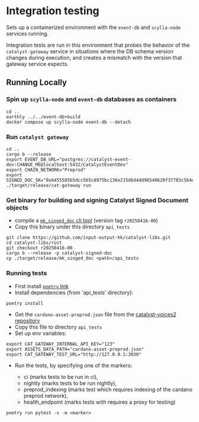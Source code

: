 # Integration testing

Sets up a containerized environment with the `event-db` and `scylla-node` services running.

Integration tests are run in this environment that probes the behavior of the `catalyst-gateway` service in situations
where the DB schema version changes during execution, and creates a mismatch with the version that gateway service expects.

## Running Locally

### Spin up `scylla-node` and `event-db` databases as containers

```shell
cd ..
earthly ../../event-db+build
docker compose up scylla-node event-db --detach
```

### Run `catalyst gateway`

```shell
cd ..
cargo b --release
export EVENT_DB_URL="postgres://catalyst-event-dev:CHANGE_ME@localhost:5432/CatalystEventDev"
export CHAIN_NETWORK="Preprod"
export SIGNED_DOC_SK="0x6455585b5dcc565c8975bc136e215d6d4dd96540620f37783c564da3cb3686dd"
./target/release/cat-gateway run
```

### Get binary for building and signing Catalyst Signed Document objects

* compile a [`mk_singed_doc` cli tool](https://github.com/input-output-hk/catalyst-libs/tree/r20250416-00/rust/signed_doc)
  (version tag `r20250416-00`)
* Copy this binary under this directory `api_tests`

```shell
git clone https://github.com/input-output-hk/catalyst-libs.git
cd catalyst-libs/rust
git checkout r20250416-00
cargo b --release -p catalyst-signed-doc
cp ./target/release/mk_singed_doc <path>/api_tests
```

### Running tests

* First install [`poetry` link](https://github.com/python-poetry/poetry)
* Install dependencies (from 'api_tests' directory):

```shell
poetry install
```

* Get the `cardano-asset-preprod.json` file from the
   [catalyst-voices2 repository](https://github.com/input-output-hk/catalyst-storage/blob/main/cardano-asset-preprod.json)
* Copy this file to directory `api_tests`
* Set up env variables:

```shell
export CAT_GATEWAY_INTERNAL_API_KEY="123"
export ASSETS_DATA_PATH="cardano-asset-preprod.json"
export CAT_GATEWAY_TEST_URL="http://127.0.0.1:3030"
```

* Run the tests, by specifying one of the markers:

  * ci (marks tests to be run in ci),
  * nightly (marks tests to be run nightly),
  * preprod_indexing (marks test which requires indexing of the cardano preprod network),
  * health_endpoint (marks tests with requires a proxy for testing)

```shell
poetry run pytest -s -m <marker>
```

